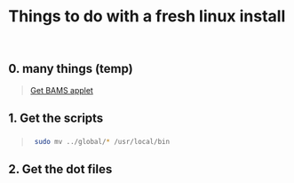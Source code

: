 # Things to do with a fresh linux install


<br/>

## 0. many things (temp)
>  [Get BAMS applet](https://cinnamon-spices.linuxmint.com/applets/view/255)      


## 1. Get the scripts
###
>   ```sh
>    sudo mv ../global/* /usr/local/bin
>   ```

## 2. Get the dot files
